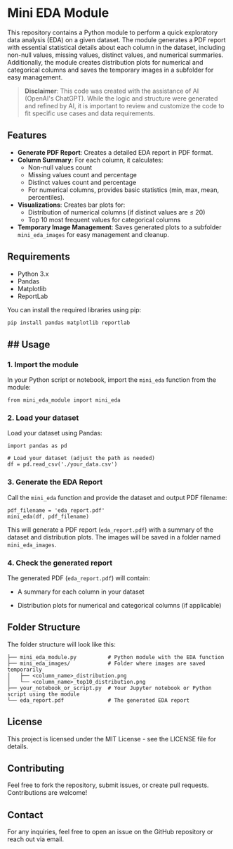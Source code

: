 # Mini EDA Module

This repository contains a Python module to perform a quick exploratory data analysis (EDA) on a given dataset. The module generates a PDF report with essential statistical details about each column in the dataset, including non-null values, missing values, distinct values, and numerical summaries. Additionally, the module creates distribution plots for numerical and categorical columns and saves the temporary images in a subfolder for easy management.



> **Disclaimer**: This code was created with the assistance of AI (OpenAI's ChatGPT). While the logic and structure were generated and refined by AI, it is important to review and customize the code to fit specific use cases and data requirements.
> 
> 

## Features

- **Generate PDF Report**: Creates a detailed EDA report in PDF format.
- **Column Summary**: For each column, it calculates:
  - Non-null values count
  - Missing values count and percentage
  - Distinct values count and percentage
  - For numerical columns, provides basic statistics (min, max, mean, percentiles).
- **Visualizations**: Creates bar plots for:
  - Distribution of numerical columns (if distinct values are ≤ 20)
  - Top 10 most frequent values for categorical columns
- **Temporary Image Management**: Saves generated plots to a subfolder `mini_eda_images` for easy management and cleanup.

## Requirements

- Python 3.x
- Pandas
- Matplotlib
- ReportLab

You can install the required libraries using pip:

```bash
pip install pandas matplotlib reportlab
```

## ## Usage

### 1. Import the module

In your Python script or notebook, import the `mini_eda` function from the module:

```
from mini_eda_module import mini_eda
```

### 2. Load your dataset

Load your dataset using Pandas:

```
import pandas as pd

# Load your dataset (adjust the path as needed)
df = pd.read_csv('./your_data.csv')
```

### 3. Generate the EDA Report

Call the `mini_eda` function and provide the dataset and output PDF filename:

```
pdf_filename = 'eda_report.pdf'
mini_eda(df, pdf_filename)
```

This will generate a PDF report (`eda_report.pdf`) with a summary of the dataset and distribution plots. The images will be saved in a folder named `mini_eda_images`.

### 4. Check the generated report

The generated PDF (`eda_report.pdf`) will contain:

- A summary for each column in your dataset

- Distribution plots for numerical and categorical columns (if applicable)

## Folder Structure

The folder structure will look like this:

```
├── mini_eda_module.py          # Python module with the EDA function
├── mini_eda_images/            # Folder where images are saved temporarily
│   ├── <column_name>_distribution.png
│   └── <column_name>_top10_distribution.png
├── your_notebook_or_script.py  # Your Jupyter notebook or Python script using the module
└── eda_report.pdf              # The generated EDA report

```

## License

This project is licensed under the MIT License - see the LICENSE file for details.

## Contributing

Feel free to fork the repository, submit issues, or create pull requests. Contributions are welcome!

## Contact

For any inquiries, feel free to open an issue on the GitHub repository or reach out via email.



### 
